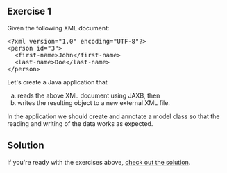 ## Exercise 1

Given the following XML document:

<pre class="prettyprint lang-xml" data-label="person.xml">&lt;?xml version=&quot;1.0&quot; encoding=&quot;UTF-8&quot;?&gt;
&lt;person id=&quot;3&quot;&gt;
  &lt;first-name&gt;John&lt;/first-name&gt;
  &lt;last-name&gt;Doe&lt;/last-name&gt;
&lt;/person&gt;</pre>

Let's create a Java application that

<ol type="a">
  <li>reads the above XML document using JAXB, then</li>
  <li>writes the resulting object to a new external XML file.</li>
</ol>

In the application we should create and annotate a model class so that the reading and writing of the data works as expected.

## Solution

If you're ready with the exercises above, [check out the solution](assets/courses/xml/lab07/solution.zip).
